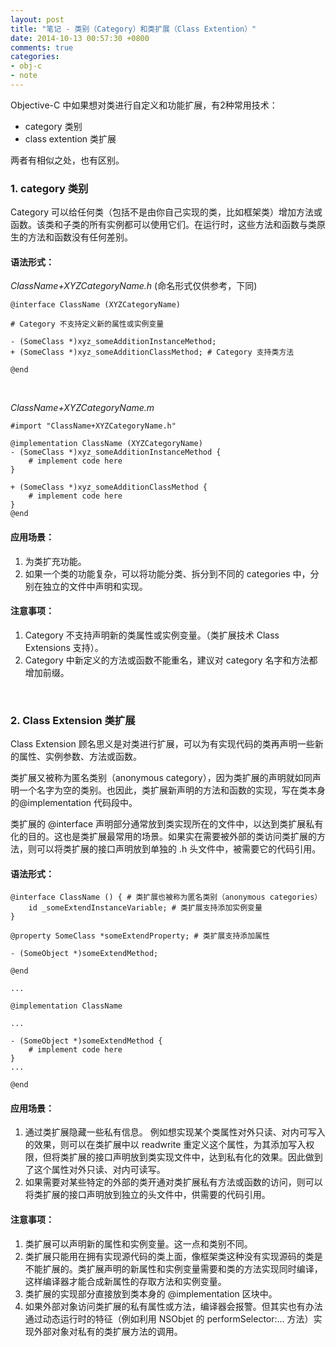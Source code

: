 ```yaml
---
layout: post
title: "笔记 - 类别（Category）和类扩展（Class Extention）"
date: 2014-10-13 00:57:30 +0800
comments: true
categories: 
- obj-c
- note
---
```


Objective-C 中如果想对类进行自定义和功能扩展，有2种常用技术：

- category 类别
- class extention 类扩展

两者有相似之处，也有区别。


### 1. category 类别

Category 可以给任何类（包括不是由你自己实现的类，比如框架类）增加方法或函数。该类和子类的所有实例都可以使用它们。在运行时，这些方法和函数与类原生的方法和函数没有任何差别。
<!-- more -->
#### 语法形式：

*ClassName+XYZCategoryName.h* (命名形式仅供参考，下同)

```objc
@interface ClassName (XYZCategoryName)

# Category 不支持定义新的属性或实例变量

- (SomeClass *)xyz_someAdditionInstanceMethod;
+ (SomeClass *)xyz_someAdditionClassMethod; # Category 支持类方法

@end
```
</br>

*ClassName+XYZCategoryName.m*

```objc
#import "ClassName+XYZCategoryName.h"

@implementation ClassName (XYZCategoryName)
- (SomeClass *)xyz_someAdditionInstanceMethod {
    # implement code here
}

+ (SomeClass *)xyz_someAdditionClassMethod {
    # implement code here
}
@end
```

#### 应用场景：
 1. 为类扩充功能。
 2. 如果一个类的功能复杂，可以将功能分类、拆分到不同的 categories 中，分别在独立的文件中声明和实现。

#### 注意事项：
 1. Category 不支持声明新的类属性或实例变量。（类扩展技术 Class Extensions 支持）。
 2. Category 中新定义的方法或函数不能重名，建议对 category 名字和方法都增加前缀。

</br>
 
### 2. Class Extension 类扩展

Class Extension 顾名思义是对类进行扩展，可以为有实现代码的类再声明一些新的属性、实例参数、方法或函数。

类扩展又被称为匿名类别（anonymous category），因为类扩展的声明就如同声明一个名字为空的类别。也因此，类扩展新声明的方法和函数的实现，写在类本身的@implementation 代码段中。

类扩展的 @interface 声明部分通常放到类实现所在的文件中，以达到类扩展私有化的目的。这也是类扩展最常用的场景。如果实在需要被外部的类访问类扩展的方法，则可以将类扩展的接口声明放到单独的 .h 头文件中，被需要它的代码引用。

#### 语法形式：

```objc
@interface ClassName () { # 类扩展也被称为匿名类别（anonymous categories）
    id _someExtendInstanceVariable; # 类扩展支持添加实例变量
}

@property SomeClass *someExtendProperty; # 类扩展支持添加属性

- (SomeObject *)someExtendMethod;

@end

...

@implementation ClassName

...

- (SomeObject *)someExtendMethod {
    # implement code here
}
...

@end
```

#### 应用场景：
 1. 通过类扩展隐藏一些私有信息。
 例如想实现某个类属性对外只读、对内可写入的效果，则可以在类扩展中以 readwrite 重定义这个属性，为其添加写入权限，但将类扩展的接口声明放到类实现文件中，达到私有化的效果。因此做到了这个属性对外只读、对内可读写。
 2. 如果需要对某些特定的外部的类开通对类扩展私有方法或函数的访问，则可以将类扩展的接口声明放到独立的头文件中，供需要的代码引用。

#### 注意事项：
 1. 类扩展可以声明新的属性和实例变量。这一点和类别不同。
 2. 类扩展只能用在拥有实现源代码的类上面，像框架类这种没有实现源码的类是不能扩展的。类扩展声明的新属性和实例变量需要和类的方法实现同时编译，这样编译器才能合成新属性的存取方法和实例变量。
 3. 类扩展的实现部分直接放到类本身的 @implementation 区块中。
 4. 如果外部对象访问类扩展的私有属性或方法，编译器会报警。但其实也有办法通过动态运行时的特征（例如利用 NSObjet 的 performSelector:... 方法）实现外部对象对私有的类扩展方法的调用。

